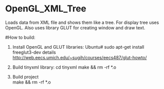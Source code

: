 # OpenGL_XML_Tree

Loads data from XML file and shows them like a tree.
For display tree uses OpenGL. Also uses library GLUT for creating window and draw text.


#How to build:

1. Install OpenGL and GLUT libraries:
 	Ubuntu# sudo apt-get install freeglut3-dev 
	details http://web.eecs.umich.edu/~sugih/courses/eecs487/glut-howto/

2. Build tinyxml library:
	cd tinyxml 
	make && rm -rf *.o

3. Build project	
	make && rm -rf *.o

